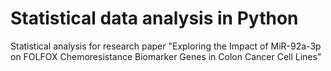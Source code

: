 # Statistical data analysis in Python
Statistical analysis for research paper "Exploring the Impact of MiR-92a-3p on FOLFOX Chemoresistance Biomarker Genes in Colon Cancer Cell Lines"
